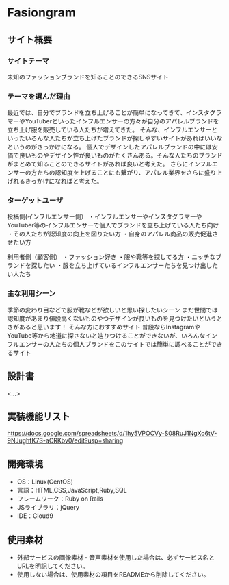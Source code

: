 # Fasiongram

## サイト概要
### サイトテーマ
未知のファッションブランドを知ることのできるSNSサイト

### テーマを選んだ理由
最近では、自分でブランドを立ち上げることが簡単になってきて、インスタグラマーやYouTuberといったインフルエンサーの方々が自分のアパレルブランドを立ち上げ服を販売している人たちが増えてきた。
そんな、インフルエンサーといったいろんな人たちが立ち上げたブランドが探しやすいサイトがあればいいなというのがきっかけになる。
個人でデザインしたアパレルブランドの中には安価で良いものやデザイン性が良いものがたくさんある。そんな人たちのブランドがまとめて知ることのできるサイトがあれば良いと考えた。
さらにインフルエンサーの方たちの認知度を上げることにも繋がり、アパレル業界をさらに盛り上げれるきっかけになればと考えた。

### ターゲットユーザ
投稿側(インフルエンサー側）
・インフルエンサーやインスタグラマーやYouTuber等のインフルエンサーで個人でブランドを立ち上げている人たち向け
・その人たちが認知度の向上を図りたい方
・自身のアパレル商品の販売促進させたい方


利用者側（顧客側）
・ファッション好き
・服や靴等を探してる方
・ニッチなブランドを探したい
・服を立ち上げているインフルエンサーたちを見つけ出したい人たち

### 主な利用シーン
季節の変わり目などで服が靴などが欲しいと思い探したいシーン
まだ世間では認知度があまり値段高くないものやつデザインが良いものを見つけたいというときがあると思います！
そんな方におすすめサイト
普段ならInstagramやYouTube等から地道に探さないと辿りつけることができないが、いろんなインフルエンサーの人たちの個人ブランドをこのサイトでは簡単に調べることができるサイト


## 設計書
<...>

## 実装機能リスト
https://docs.google.com/spreadsheets/d/1hy5VPOCVy-S08RuJ1NgXo6tV-9NJughfK7S-aCRKbv0/edit?usp=sharing

## 開発環境
- OS：Linux(CentOS)
- 言語：HTML,CSS,JavaScript,Ruby,SQL
- フレームワーク：Ruby on Rails
- JSライブラリ：jQuery
- IDE：Cloud9

## 使用素材
- 外部サービスの画像素材・音声素材を使用した場合は、必ずサービス名とURLを明記してください。
- 使用しない場合は、使用素材の項目をREADMEから削除してください。